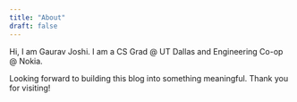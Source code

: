 ```yaml
---
title: "About"
draft: false
---
```


Hi, I am Gaurav Joshi. I am a CS Grad @ UT Dallas and Engineering Co-op @ Nokia. 

Looking forward to building this blog into something meaningful. Thank you for visiting! 